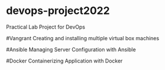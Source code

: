# devops-project2022
Practical Lab Project for DevOps

#Vangrant
Creating and installing multiple virtual box machines

#Ansible
Managing Server Configuration with Ansible

#Docker
Containerizing Application with Docker
